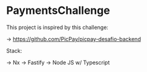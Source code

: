 # PaymentsChallenge

This project is inspired by this challenge:

-> https://github.com/PicPay/picpay-desafio-backend

Stack:

-> Nx
-> Fastify
-> Node JS w/ Typescript